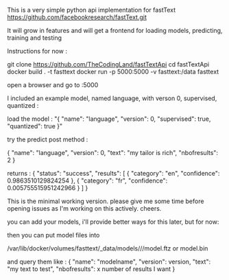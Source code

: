 This is a very simple python api implementation for fastText https://github.com/facebookresearch/fastText.git

It will grow in features and will get a frontend for loading models, predicting, training and testing

Instructions for now : 

  git clone https://github.com/TheCodingLand/fastTextApi
  cd fastTextApi
  docker build . -t fasttext
  docker run -p 5000:5000 -v fasttext:/data fasttext


open a browser and go to <dockerhost>:5000

I included an example model, named language, with verson 0, supervised, quantized :

load the model :
"{
  "name": "language",
  "version": 0,
  "supervised": true,
  "quantized": true
}"

try the predict post method :

{
  "name": "language",
  "version": 0,
  "text": "my tailor is rich",
  "nbofresults": 2
}

returns :
{
  "status": "success",
  "results": [
    {
      "category": "en",
      "confidence": 0.9863510129824254
    },
    {
      "category": "fr",
      "confidence": 0.005755515951242966
    }
  ]
}


This is the minimal working version. please give me some time before opening issues as I'm working on this actively. cheers.

you can add your models, i'll provide better ways for this later, but for now:

then you can put model files into 

/var/lib/docker/volumes/fasttext/_data/models/<modelname>/<modelversion>/model.ftz or model.bin

and query them like :
{
  "name": "modelname",
  "version": version,
  "text": "my text to test",
  "nbofresults": x number of results I want
}
